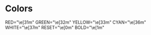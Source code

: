 # Colors
RED="\e[31m"
GREEN="\e[32m"
YELLOW="\e[33m"
CYAN="\e[36m"
WHITE="\e[37m"
RESET="\e[0m"
BOLD="\e[1m"
